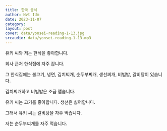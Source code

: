 ```yaml
---
title: 한국 음식
author: Nvt Idm
date: 2023-11-07
category: 
layout: post
cover: data/yonsei-reading-1-13.jpg
srcaudio: data/yonsei-reading-1-13.mp3
---
```


유키 씨와 저는 한식을 좋아합니다.

회사 근처 한식집에 자주 갑니다.

그 한식집에는 불고기, 냉면, 김치찌개, 순두부찌개, 생선찌개, 비빔밥, 갈비탕이 있습니다.

김치찌개하고 비빔밥은 조금 맵습니다.

유키 씨는 고기를 좋아합니다. 생선은 싫어합니다.

그래서 유키 씨는 갈비탕을 자주 먹습니다.

저는 순두부찌개를 자주 먹습니다.
